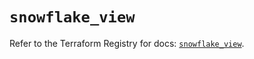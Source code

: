 # `snowflake_view`

Refer to the Terraform Registry for docs: [`snowflake_view`](https://registry.terraform.io/providers/snowflake-labs/snowflake/0.86.0/docs/resources/view).
